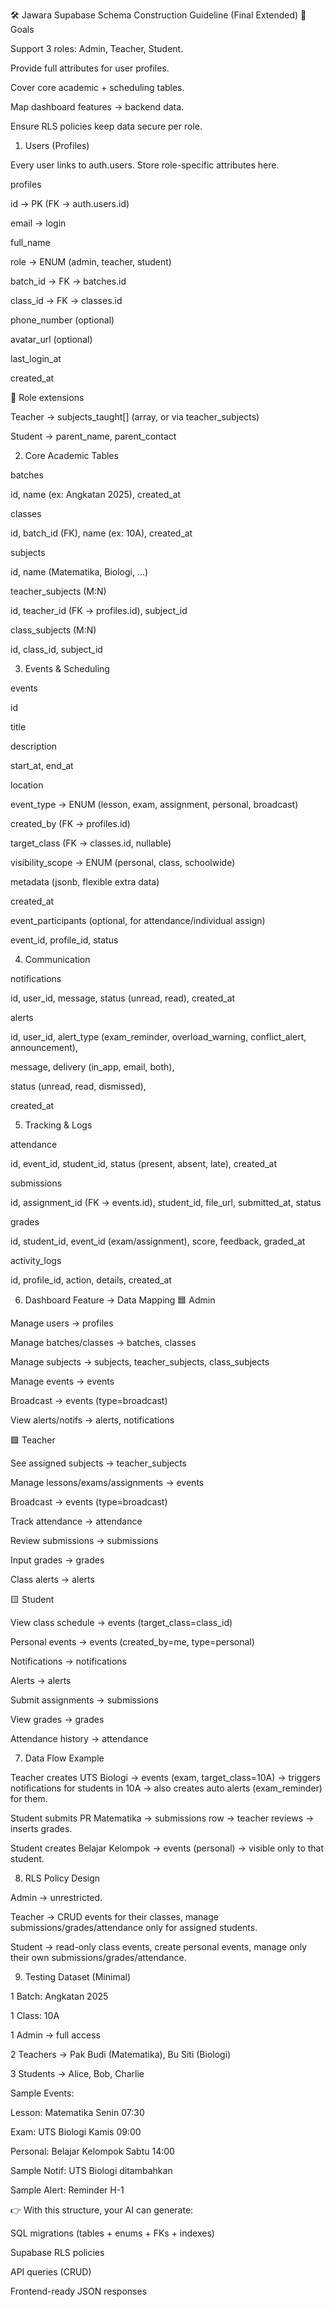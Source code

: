 🛠️ Jawara Supabase Schema Construction Guideline (Final Extended)
🎯 Goals

Support 3 roles: Admin, Teacher, Student.

Provide full attributes for user profiles.

Cover core academic + scheduling tables.

Map dashboard features → backend data.

Ensure RLS policies keep data secure per role.

1. Users (Profiles)

Every user links to auth.users. Store role-specific attributes here.

profiles

id → PK (FK → auth.users.id)

email → login

full_name

role → ENUM (admin, teacher, student)

batch_id → FK → batches.id

class_id → FK → classes.id

phone_number (optional)

avatar_url (optional)

last_login_at

created_at

🔹 Role extensions

Teacher → subjects_taught[] (array, or via teacher_subjects)

Student → parent_name, parent_contact

2. Core Academic Tables

batches

id, name (ex: Angkatan 2025), created_at

classes

id, batch_id (FK), name (ex: 10A), created_at

subjects

id, name (Matematika, Biologi, …)

teacher_subjects (M:N)

id, teacher_id (FK → profiles.id), subject_id

class_subjects (M:N)

id, class_id, subject_id

3. Events & Scheduling

events

id

title

description

start_at, end_at

location

event_type → ENUM (lesson, exam, assignment, personal, broadcast)

created_by (FK → profiles.id)

target_class (FK → classes.id, nullable)

visibility_scope → ENUM (personal, class, schoolwide)

metadata (jsonb, flexible extra data)

created_at

event_participants (optional, for attendance/individual assign)

event_id, profile_id, status

4. Communication

notifications

id, user_id, message, status (unread, read), created_at

alerts

id, user_id, alert_type (exam_reminder, overload_warning, conflict_alert, announcement),

message, delivery (in_app, email, both),

status (unread, read, dismissed),

created_at

5. Tracking & Logs

attendance

id, event_id, student_id, status (present, absent, late), created_at

submissions

id, assignment_id (FK → events.id), student_id, file_url, submitted_at, status

grades

id, student_id, event_id (exam/assignment), score, feedback, graded_at

activity_logs

id, profile_id, action, details, created_at

6. Dashboard Feature → Data Mapping
🟦 Admin

Manage users → profiles

Manage batches/classes → batches, classes

Manage subjects → subjects, teacher_subjects, class_subjects

Manage events → events

Broadcast → events (type=broadcast)

View alerts/notifs → alerts, notifications

🟩 Teacher

See assigned subjects → teacher_subjects

Manage lessons/exams/assignments → events

Broadcast → events (type=broadcast)

Track attendance → attendance

Review submissions → submissions

Input grades → grades

Class alerts → alerts

🟨 Student

View class schedule → events (target_class=class_id)

Personal events → events (created_by=me, type=personal)

Notifications → notifications

Alerts → alerts

Submit assignments → submissions

View grades → grades

Attendance history → attendance

7. Data Flow Example

Teacher creates UTS Biologi → events (exam, target_class=10A) → triggers notifications for students in 10A → also creates auto alerts (exam_reminder) for them.

Student submits PR Matematika → submissions row → teacher reviews → inserts grades.

Student creates Belajar Kelompok → events (personal) → visible only to that student.

8. RLS Policy Design

Admin → unrestricted.

Teacher → CRUD events for their classes, manage submissions/grades/attendance only for assigned students.

Student → read-only class events, create personal events, manage only their own submissions/grades/attendance.

9. Testing Dataset (Minimal)

1 Batch: Angkatan 2025

1 Class: 10A

1 Admin → full access

2 Teachers → Pak Budi (Matematika), Bu Siti (Biologi)

3 Students → Alice, Bob, Charlie

Sample Events:

Lesson: Matematika Senin 07:30

Exam: UTS Biologi Kamis 09:00

Personal: Belajar Kelompok Sabtu 14:00

Sample Notif: UTS Biologi ditambahkan

Sample Alert: Reminder H-1

👉 With this structure, your AI can generate:

SQL migrations (tables + enums + FKs + indexes)

Supabase RLS policies

API queries (CRUD)

Frontend-ready JSON responses